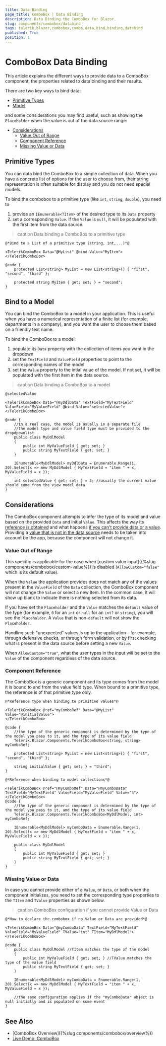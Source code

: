```yaml
---
title: Data Binding
page_title: ComboBox | Data Binding
description: Data Binding the ComboBox for Blazor.
slug: components/combobox/databind
tags: telerik,blazor,combobox,combo,data,bind,binding,databind
published: True
position: 1
---
```


# ComboBox Data Binding

This article explains the different ways to provide data to a ComboBox component, the properties related to data binding and their results.

There are two key ways to bind data:

* [Primitive Types](#primitive-types)
* [Model](#bind-to-a-model)

and some considerations you may find useful, such as showing the `Placeholder` when the value is out of the data source range:

* [Considerations](#considerations)
	* [Value Out of Range](#value-out-of-range)
	* [Component Reference](#component-reference)
	* [Missing Value or Data](#missing-value-or-data)

## Primitive Types

You can data bind the ComboBox to a simple collection of data. When you have a concrete list of options for the user to choose from, their string representation is often suitable for display and you do not need special models. 

To bind the combobox to a primitive type (like `int`, `string`, `double`), you need to

1. provide an `IEnumerable<TItem>` of the desired type to its `Data` property
1. set a corresponding `Value`. If the `Value` is `null`, it will be populated with the first item from the data source.

>caption Data binding a ComboBox to a primitive type

````CSHTML
@*Bind to a List of a primitive type (string, int,...)*@

<TelerikComboBox Data="@MyList" @bind-Value="MyItem">
</TelerikComboBox>

@code {
    protected List<string> MyList = new List<string>() { "first", "second", "third" };

    protected string MyItem { get; set; } = "second";
}
````

## Bind to a Model

You can bind the ComboBox to a model in your application. This is useful when you have a numerical representation of a finite list (for example, departments in a company), and you want the user to choose them based on a friendly text name.

To bind the ComboBox to a model:

1. populate its `Data` property with the collection of items you want in the dropdown
1. set the `TextField` and `ValueField` properties to point to the corresponding names of the model
1. set the `Value` property to the intial value of the model. If not set, it will be populated with the first item in the data source.

>caption Data binding a ComboBox to a model

````CSHTML
@selectedValue

<TelerikComboBox Data="@myDdlData" TextField="MyTextField" ValueField="MyValueField" @bind-Value="selectedValue">
</TelerikComboBox>

@code {
    //in a real case, the model is usually in a separate file
    //the model type and value field type must be provided to the dropdpownlist
    public class MyDdlModel
    {
        public int MyValueField { get; set; }
        public string MyTextField { get; set; }
    }

    IEnumerable<MyDdlModel> myDdlData = Enumerable.Range(1, 20).Select(x => new MyDdlModel { MyTextField = "item " + x, MyValueField = x });

    int selectedValue { get; set; } = 3; //usually the current value should come from the view model data
}
````

## Considerations

The ComboBox component attempts to infer the type of its model and value based on the provided `Data` and initial `Value`. This affects the way its [reference is obtained](#component-reference) and what happens [if you can't provide data or a value](#missing-value-or-data). Providing a [value that is not in the data source](#value-out-of-range) needs to be taken into account be the app, because the component will not change it.

### Value Out of Range

This specific is applicable for the case when [custom value input]({%slug components/combobox/custom-value%}) is disabled (`AllowCustom="false"` which is its default value).

When the `Value` the application provides does not match any of the values present in the `ValueField` of the `Data` collection, the ComboBox component will not change the `Value` or select a new item. In the common case, it will show up blank to indicate there is nothing selected from its data.

If you have set the `Placeholder` and the `Value` matches the `default` value of the type (for example, `0` for an `int` or `null` for an `int?` or `string`), you will see the `Placeholder`. A `Value` that is non-`default` will not show the `Placeholder`.

Handling such "unexpected" values is up to the application - for example, through defensive checks, or through form validation, or by first checking what is present in the data source before setting a new `Value`.

When `AllowCustom="true"`, what the user types in the input will be set to the `Value` of the component regardless of the data source.

### Component Reference

The ComboBox is a generic component and its type comes from the model it is bound to and from the value field type. When bound to a primitive type, the reference is of that primitive type only.

````Primitive
@*Reference type when binding to primitive values*@

<TelerikComboBox @ref="myComboRef" Data="@MyList" Value="@initialValue">
</TelerikComboBox>

@code {
    //the type of the generic component is determined by the type of the model you pass to it, and the type of its value field
    Telerik.Blazor.Components.TelerikComboBox<string, string> myComboRef;

    protected List<string> MyList = new List<string>() { "first", "second", "third" };

    string initialValue { get; set; } = "third";
}
````
````Model
@*Reference when binding to model collections*@

<TelerikComboBox @ref="@myComboRef" Data="@myComboData" TextField="MyTextField" ValueField="MyValueField" Value="3">
</TelerikComboBox>
@code {
    //the type of the generic component is determined by the type of the model you pass to it, and the type of its value field
    Telerik.Blazor.Components.TelerikComboBox<MyDdlModel, int> myComboRef;

    IEnumerable<MyDdlModel> myComboData = Enumerable.Range(1, 20).Select(x => new MyDdlModel { MyTextField = "item " + x, MyValueField = x });

    public class MyDdlModel
    {
        public int MyValueField { get; set; }
        public string MyTextField { get; set; }
    }
}
````

### Missing Value or Data

 In case you cannot provide either of a `Value`, or `Data`, or both when the component initializes, you need to set the corresponding type properties to the `TItem` and `TValue` properties as shown below.

>caption ComboBox configuration if you cannot provide Value or Data

````CSHTML
@*How to declare the combobox if no Value or Data are provided*@

<TelerikComboBox Data="@myComboData" TextField="MyTextField" ValueField="MyValueField" TValue="int" TItem="MyDdlModel">
</TelerikComboBox>

@code {
    public class MyDdlModel //TItem matches the type of the model
    {
        public int MyValueField { get; set; } //TValue matches the type of the value field
        public string MyTextField { get; set; }
    }

    IEnumerable<MyDdlModel> myComboData = Enumerable.Range(1, 20).Select(x => new MyDdlModel { MyTextField = "item " + x, MyValueField = x });

    //the same configuration applies if the "myComboData" object is null initially and is populated on some event
}
````


## See Also

  * [ComboBox Overview]({%slug components/combobox/overview%})
  * [Live Demo: ComboBox](https://demos.telerik.com/blazor-ui/combobox/overview)
